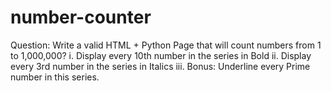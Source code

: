 # number-counter

Question: 
Write a valid HTML + Python Page that will count numbers from 1 to 1,000,000?
i.   Display every 10th number in the series in Bold
ii.  Display every 3rd number in the series in Italics
iii. Bonus: Underline every Prime number in this series.
